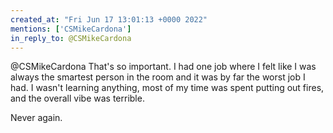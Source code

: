 ```yaml
---
created_at: "Fri Jun 17 13:01:13 +0000 2022"
mentions: ['CSMikeCardona']
in_reply_to: @CSMikeCardona
---
```


@CSMikeCardona That's so important. I had one job where I felt like I was always the smartest person in the room and it was by far the worst job I had. I wasn't learning anything, most of my time was spent putting out fires, and the overall vibe was terrible. 

Never again.